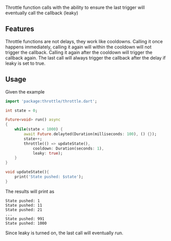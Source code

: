 Throttle function calls with the ability to ensure the last trigger will eventually call the callback (leaky)

## Features

Throttle functions are not delays, they work like cooldowns. Calling it once happens immediately, calling it again will within the cooldown will not trigger the callback. Calling it again after the cooldown will trigger the callback again. The last call will always trigger the callback after the delay if leaky is set to true.

## Usage

Given the example

```dart
import 'package:throttle/throttle.dart';

int state = 0;

Future<void> run() async
{
    while(state < 1000) {
        await Future.delayted(Duration(milliseconds: 100), () {});
        state++;
        throttle(() => updateState(), 
            cooldown: Duration(seconds: 1), 
            leaky: true);
    }
}

void updateState(){
    print('State pushed: $state');
}
```

The results will print as
```
State pushed: 1
State pushed: 11
State pushed: 21
...
State pushed: 991
State pushed: 1000
```

Since leaky is turned on, the last call will eventually run.